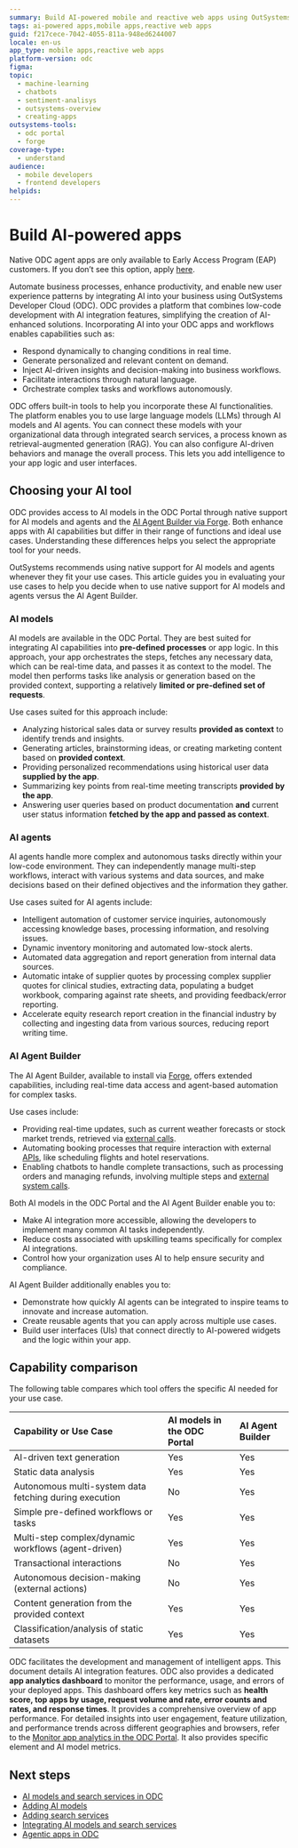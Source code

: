 ```yaml
---
summary: Build AI-powered mobile and reactive web apps using OutSystems Developer Cloud (ODC).
tags: ai-powered apps,mobile apps,reactive web apps
guid: f217cece-7042-4055-811a-948ed6244007
locale: en-us
app_type: mobile apps,reactive web apps
platform-version: odc
figma: 
topic:
  - machine-learning
  - chatbots
  - sentiment-analisys
  - outsystems-overview
  - creating-apps
outsystems-tools:
  - odc portal
  - forge
coverage-type:
  - understand
audience:
  - mobile developers
  - frontend developers
helpids: 
---
```


# Build AI-powered apps

<div class="info" markdown="1">

Native ODC agent apps are only available to Early Access Program (EAP) customers. If you don’t see this option, apply [here](https://www.outsystems.com/low-code-platform/agentic-ai-workbench/eap-agent-workbench/).

</div>

Automate business processes, enhance productivity, and enable new user experience patterns by integrating AI into your business using OutSystems Developer Cloud (ODC). ODC provides a platform that combines low-code development with AI integration features, simplifying the creation of AI-enhanced solutions. Incorporating AI into your ODC apps and workflows enables capabilities such as:

* Respond dynamically to changing conditions in real time.  
* Generate personalized and relevant content on demand.  
* Inject AI-driven insights and decision-making into business workflows.  
* Facilitate interactions through natural language.
* Orchestrate complex tasks and workflows autonomously.


ODC offers built-in tools to help you incorporate these AI functionalities. The platform enables you to use large language models (LLMs) through AI models and AI agents. You can connect these models with your organizational data through integrated search services, a process known as retrieval-augmented generation (RAG). You can also configure AI-driven behaviors and manage the overall process. This lets you add intelligence to your app logic and user interfaces.

## Choosing your AI tool

ODC provides access to AI models in the ODC Portal through native support for AI models and agents and the [AI Agent Builder via Forge](../use-ai/intro.md). Both enhance apps with AI capabilities but differ in their range of functions and ideal use cases. Understanding these differences helps you select the appropriate tool for your needs.

<div class="info" markdown="1">

OutSystems recommends using native support for AI models and agents whenever they fit your use cases. This article guides you in evaluating your use cases to help you decide when to use native support for AI models and agents versus the AI Agent Builder.

</div>

### AI models

AI models are available in the ODC Portal. They are best suited for integrating AI capabilities into **pre-defined processes** or app logic. In this approach, your app orchestrates the steps, fetches any necessary data, which can be real-time data, and passes it as context to the model. The model then performs tasks like analysis or generation based on the provided context, supporting a relatively **limited or pre-defined set of requests**.

Use cases suited for this approach include: 

* Analyzing historical sales data or survey results **provided as context** to identify trends and insights.
* Generating articles, brainstorming ideas, or creating marketing content based on **provided context**.  
* Providing personalized recommendations using historical user data **supplied by the app**.  
* Summarizing key points from real-time meeting transcripts **provided by the app**.  
* Answering user queries based on product documentation **and** current user status information **fetched by the app and passed as context**.

### AI agents 

AI agents handle more complex and autonomous tasks directly within your low-code environment. They can independently manage multi-step workflows, interact with various systems and data sources, and make decisions based on their defined objectives and the information they gather.

Use cases suited for AI agents include:

* Intelligent automation of customer service inquiries, autonomously accessing knowledge bases, processing information, and resolving issues.  
* Dynamic inventory monitoring and automated low-stock alerts.  
* Automated data aggregation and report generation from internal data sources.
* Automatic intake of supplier quotes by processing complex supplier quotes for clinical studies, extracting data, populating a budget workbook, comparing against rate sheets, and providing feedback/error reporting.  
* Accelerate equity research report creation in the financial industry by collecting and ingesting data from various sources, reducing report writing time.

### AI Agent Builder

The AI Agent Builder, available to install via [Forge](https://www.outsystems.com/forge/list), offers extended capabilities, including real-time data access and agent-based automation for complex tasks.

Use cases include:

* Providing real-time updates, such as current weather forecasts or stock market trends, retrieved via [external calls](../../integration-with-systems/intro.md).  
* Automating booking processes that require interaction with external [APIs](../../integration-with-systems/consume_rest/intro.md), like scheduling flights and hotel reservations.
* Enabling chatbots to handle complete transactions, such as processing orders and managing refunds, involving multiple steps and [external system calls](../../integration-with-systems/intro.md).

Both AI models in the ODC Portal and the AI Agent Builder enable you to:

* Make AI integration more accessible, allowing the developers to implement many common AI tasks independently.
* Reduce costs associated with upskilling teams specifically for complex AI integrations.
* Control how your organization uses AI to help ensure security and compliance.

AI Agent Builder additionally enables you to:

* Demonstrate how quickly AI agents can be integrated to inspire teams to innovate and increase automation.
* Create reusable agents that you can apply across multiple use cases.
* Build user interfaces (Uls) that connect directly to AI-powered widgets and the logic within your app.

## Capability comparison

The following table compares which tool offers the specific AI needed for your use case.

| Capability or Use Case | AI models in the ODC Portal | AI Agent Builder |
| :---- | :---- | :---- |
| AI-driven text generation | Yes | Yes |
| Static data analysis | Yes | Yes |
| Autonomous multi-system data fetching during execution | No | Yes |
| Simple pre-defined workflows or tasks | Yes | Yes |
| Multi-step complex/dynamic workflows (agent-driven) | Yes | Yes |
| Transactional interactions | No | Yes |
| Autonomous decision-making (external actions) | No | Yes |
| Content generation from the provided context | Yes | Yes |
| Classification/analysis of static datasets | Yes | Yes |

ODC facilitates the development and management of intelligent apps. This document details AI integration features. ODC also provides a dedicated **app analytics dashboard** to monitor the performance, usage, and errors of your deployed apps. This dashboard offers key metrics such as **health score, top apps by usage, request volume and rate, error counts and rates, and response times**. It provides a comprehensive overview of app performance. For detailed insights into user engagement, feature utilization, and performance trends across different geographies and browsers, refer to the [Monitor app analytics in the ODC Portal](../../monitor-and-troubleshoot/app-health.md). It also provides specific element and AI model metrics.

## Next steps

* [AI models and search services in ODC](ai-models.md)
* [Adding AI models](add-ai-models.md)
* [Adding search services](add-ai-search-services.md)
* [Integrating AI models and search services](integrate-ai-models-logic-rag.md)
* [Agentic apps in ODC](agentic-apps.md)
